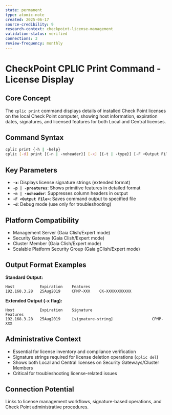 ```yaml
---
state: permanent
type: atomic-note
created: 2025-06-17
source-credibility: 9
research-context: checkpoint-license-management
validation-status: verified
connections: 3
review-frequency: monthly
---
```


# CheckPoint CPLIC Print Command - License Display

## Core Concept

The `cplic print` command displays details of installed Check Point licenses on the local Check Point computer, showing host information, expiration dates, signatures, and licensed features for both Local and Central licenses.

## Command Syntax

```bash
cplic print {-h | -help}
cplic [-d] print [{-n | -noheader}] [-x] [{-t | -type}] [-F <Output File>] [{-p | -preatures}] [-D]
```

## Key Parameters

- **`-x`**: Displays license signature strings (extended format)
- **`-p | -preatures`**: Shows primitive features in detailed format
- **`-n | -noheader`**: Suppresses column headers in output
- **`-F <Output File>`**: Saves command output to specified file
- **`-d`**: Debug mode (use only for troubleshooting)

## Platform Compatibility

- Management Server (Gaia Clish/Expert mode)
- Security Gateway (Gaia Clish/Expert mode)  
- Cluster Member (Gaia Clish/Expert mode)
- Scalable Platform Security Group (Gaia gClish/Expert mode)

## Output Format Examples

**Standard Output:**
```
Host           Expiration    Features
192.168.3.28   25Aug2019     CPMP-XXX    CK-XXXXXXXXXXX
```

**Extended Output (-x flag):**
```
Host           Expiration    Signature                          Features
192.168.3.28   25Aug2019     [signature-string]                 CPMP-XXX
```

## Administrative Context

- Essential for license inventory and compliance verification
- Signature strings required for license deletion operations (`cplic del`)
- Shows both Local and Central licenses on Security Gateways/Cluster Members
- Critical for troubleshooting license-related issues

## Connection Potential

Links to license management workflows, signature-based operations, and Check Point administrative procedures.
